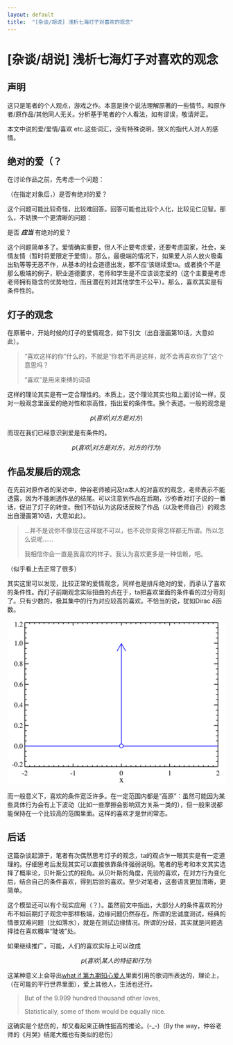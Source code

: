 ```yaml
---
layout: default
title:  "[杂谈/胡说] 浅析七海灯子对喜欢的观念"
---
```


# [杂谈/胡说] 浅析七海灯子对喜欢的观念

## 声明

这只是笔者的个人观点，游戏之作。本意是换个说法理解原著的一些情节。和原作者/原作品/其他同人无关。分析基于笔者的个人看法，如有谬误，敬请斧正。

本文中说的爱/爱情/喜欢 etc.这些词汇，没有特殊说明，狭义的指代人对人的感情。

## 绝对的爱（？

在讨论作品之前，先考虑一个问题：

（在指定对象后，）是否有绝对的爱？

这个问题可能比较奇怪，比较难回答。回答可能也比较个人化，比较见仁见智。那么，不妨换一个更清晰的问题：

是否 ***应当*** 有绝对的爱？

这个问题简单多了。爱情确实重要，但人不止要考虑爱，还要考虑国家，社会，亲情友情（暂时将爱限定于爱情）。那么，最极端的情况下，如果爱人杀人放火吸毒出轨等等无恶不作，从基本的社会道德出发，都不应‘该继续爱ta。或者换个不是那么极端的例子，职业道德要求，老师和学生是不应该谈恋爱的（这个主要是考虑老师拥有隐含的优势地位，而且潜在的对其他学生不公平）。那么，喜欢其实是有条件性的。

## 灯子的观念

在原著中，开始时候的灯子的爱情观念，如下引文（出自漫画第10话，大意如此）。

>“喜欢这样的你”什么的，不就是“你若不再是这样，就不会再喜欢你了”这个意思吗？
>
>“喜欢”是用来束缚的词语

这样的理论其实是有一定合理性的。本质上，这个理论其实也和上面讨论一样，反对一般观念里面爱的绝对性和崇高性，指出爱的条件性。换个表述。一般的观念是

$$
p(喜欢|对方是对方)
$$

而现在我们已经意识到爱是有条件的。

$$
p(喜欢|对方是对方，对方的行为)
$$

## 作品发展后的观念

在先前对原作者的采访中，仲谷老师被问及ta本人的对喜欢的观念，老师表示不能透露，因为不能剧透作品的结尾。可以注意到作品在后期，沙弥香对灯子说的一番话，促进了灯子的转变。我们不妨认为这段话反映了作品（以及老师自己）的观念出自漫画第10话，大意如此）。

>…并不是说你不像现在这样就不可以，也不说你变得怎样都无所谓。所以怎么说呢……
>
>我相信你会一直是我喜欢的样子。我认为喜欢更多是一种信赖，吧。

（似乎看上去正常了很多）

其实这里可以发现，比较正常的爱情观念，同样也是排斥绝对的爱，而承认了喜欢的条件性。而灯子前期观念实际扭曲的点在于，ta把喜欢里面的条件看的过分苛刻了。只有少数的，极其集中的行为对应较高的喜欢。不恰当的说，犹如Dirac $\delta$函数。

![delta函数](/assets/img/delta%20func.png)

而一般意义下，喜欢的条件宽泛许多。在一定范围内都是“高原”：虽然可能因为某些具体行为会有上下波动（比如一些摩擦会影响双方关系一类的），但一般来说都能保持在一个比较高的范围里面。这样的喜欢才是世间常态。

## 后话

这篇杂谈起源于，笔者有次偶然思考灯子的观念，ta的观点乍一眼其实是有一定道理的。仔细思考后发现其实可以直接依靠条件强弱说明。笔者的思考和本文其实选择了概率论，贝叶斯公式的视角。从贝叶斯的角度，先验的喜欢，在对方行为变化后，结合自己的条件喜欢，得到后验的喜欢。至少对笔者，这套语言更加清晰，更简单。

这个模型还可以有个现实应用（？）。虽然前文中指出，大部分人的条件喜欢的分布不如前期灯子观念中那样极端，边缘问题仍然存在。所谓的忠诚度测试，经典的情景双难问题（比如落水），就是在测试边缘情况。所谓的分歧，其实就是问题选择挂在喜欢概率“陡坡”处。

如果继续推广，可能，人们的喜欢实际上可以改成

$$
p(喜欢|某人的特征和行为)
$$

这某种意义上会导出[what if 第九期知心爱人](https://what-if.xkcd.com/9/)里面引用的歌词所表达的，理论上，（在可能的平行世界里面），爱上其他人，生活也还行。

>But of the 9.999 hundred thousand other loves,
>
>Statistically, some of them would be equally nice.

这确实是个悲伤的，却又看起来正确性挺高的推论。(-_-)（By the way，仲谷老师的《月哭》结尾大概也有类似的悲伤）
